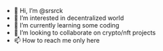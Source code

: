 - 👋 Hi, I’m @srsrck
- 👀 I’m interested in decentralized world
- 🌱 I’m currently learning some coding
- 💞️ I’m looking to collaborate on crypto/nft projects
- 📫 How to reach me only here

<!---
srsrck/srsrck is a ✨ special ✨ repository because its `README.md` (this file) appears on your GitHub profile.
You can click the Preview link to take a look at your changes.
--->

